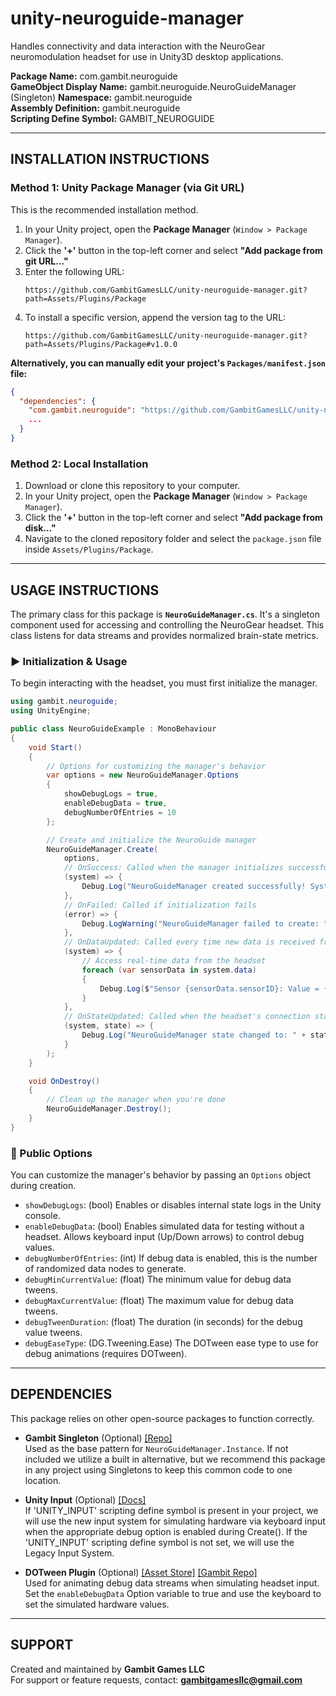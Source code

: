 # unity-neuroguide-manager

Handles connectivity and data interaction with the NeuroGear neuromodulation headset for use in Unity3D desktop applications.

**Package Name:** com.gambit.neuroguide  
**GameObject Display Name:** gambit.neuroguide.NeuroGuideManager (Singleton)
**Namespace:** gambit.neuroguide  
**Assembly Definition:** gambit.neuroguide  
**Scripting Define Symbol:** GAMBIT_NEUROGUIDE

-----

## INSTALLATION INSTRUCTIONS

### Method 1: Unity Package Manager (via Git URL)

This is the recommended installation method.

1.  In your Unity project, open the **Package Manager** (`Window > Package Manager`).
2.  Click the **'+'** button in the top-left corner and select **"Add package from git URL..."**
3.  Enter the following URL:
    ```
    https://github.com/GambitGamesLLC/unity-neuroguide-manager.git?path=Assets/Plugins/Package
    ```
4.  To install a specific version, append the version tag to the URL:
    ```
    https://github.com/GambitGamesLLC/unity-neuroguide-manager.git?path=Assets/Plugins/Package#v1.0.0
    ```

**Alternatively, you can manually edit your project's `Packages/manifest.json` file:**

```json
{
  "dependencies": {
    "com.gambit.neuroguide": "https://github.com/GambitGamesLLC/unity-neuroguide-manager.git?path=Assets/Plugins/Package",
    ...
  }
}
```

### Method 2: Local Installation

1.  Download or clone this repository to your computer.
2.  In your Unity project, open the **Package Manager** (`Window > Package Manager`).
3.  Click the **'+'** button in the top-left corner and select **"Add package from disk..."**
4.  Navigate to the cloned repository folder and select the `package.json` file inside `Assets/Plugins/Package`.

-----

## USAGE INSTRUCTIONS

The primary class for this package is **`NeuroGuideManager.cs`**. It's a singleton component used for accessing and controlling the NeuroGear headset. This class listens for data streams and provides normalized brain-state metrics.

### ▶ Initialization & Usage

To begin interacting with the headset, you must first initialize the manager.

```csharp
using gambit.neuroguide;
using UnityEngine;

public class NeuroGuideExample : MonoBehaviour
{
    void Start()
    {
        // Options for customizing the manager's behavior
        var options = new NeuroGuideManager.Options
        {
            showDebugLogs = true,
            enableDebugData = true,
            debugNumberOfEntries = 10
        };

        // Create and initialize the NeuroGuide manager
        NeuroGuideManager.Create(
            options,
            // OnSuccess: Called when the manager initializes successfully
            (system) => {
                Debug.Log("NeuroGuideManager created successfully! System data count: " + system.data.Count);
            },
            // OnFailed: Called if initialization fails
            (error) => {
                Debug.LogWarning("NeuroGuideManager failed to create: " + error);
            },
            // OnDataUpdated: Called every time new data is received from the headset
            (system) => {
                // Access real-time data from the headset
                foreach (var sensorData in system.data)
                {
                    Debug.Log($"Sensor {sensorData.sensorID}: Value = {sensorData.currentValue}");
                }
            },
            // OnStateUpdated: Called when the headset's connection state changes
            (system, state) => {
                Debug.Log("NeuroGuideManager state changed to: " + state);
            }
        );
    }

    void OnDestroy()
    {
        // Clean up the manager when you're done
        NeuroGuideManager.Destroy();
    }
}
```

### 🔧 Public Options

You can customize the manager's behavior by passing an `Options` object during creation.

  * `showDebugLogs`: (bool) Enables or disables internal state logs in the Unity console.
  * `enableDebugData`: (bool) Enables simulated data for testing without a headset. Allows keyboard input (Up/Down arrows) to control debug values.
  * `debugNumberOfEntries`: (int) If debug data is enabled, this is the number of randomized data nodes to generate.
  * `debugMinCurrentValue`: (float) The minimum value for debug data tweens.
  * `debugMaxCurrentValue`: (float) The maximum value for debug data tweens.
  * `debugTweenDuration`: (float) The duration (in seconds) for the debug value tweens.
  * `debugEaseType`: (DG.Tweening.Ease) The DOTween ease type to use for debug animations (requires DOTween).

-----

## DEPENDENCIES

This package relies on other open-source packages to function correctly.

  * **Gambit Singleton** (Optional) [[Repo]](https://github.com/GambitGamesLLC/unity-singleton)  
    Used as the base pattern for `NeuroGuideManager.Instance`. If not included we utilize a built in alternative, but we recommend this package in any project using Singletons to keep this common code to one location.

  * **Unity Input** (Optional) [[Docs]](https://docs.unity3d.com/Packages/com.unity.inputsystem@1.14/manual/index.html)  
    If 'UNITY_INPUT' scripting define symbol is present in your project, we will use the new input system for simulating hardware via keyboard input when the appropriate debug option is enabled during Create(). If the 'UNITY_INPUT' scripting define symbol is not set, we will use the Legacy Input System.

  * **DOTween Plugin** (Optional) [[Asset Store]](https://assetstore.unity.com/packages/tools/animation/dotween-hotween-v2-27676) [[Gambit Repo]](https://github.com/GambitGamesLLC/unity-plugin-dotween)  
    Used for animating debug data streams when simulating headset input. Set the `enableDebugData` Option variable to true and use the keyboard to set the simulated hardware values.

-----

## SUPPORT

Created and maintained by **Gambit Games LLC**  
For support or feature requests, contact: **gambitgamesllc@gmail.com**